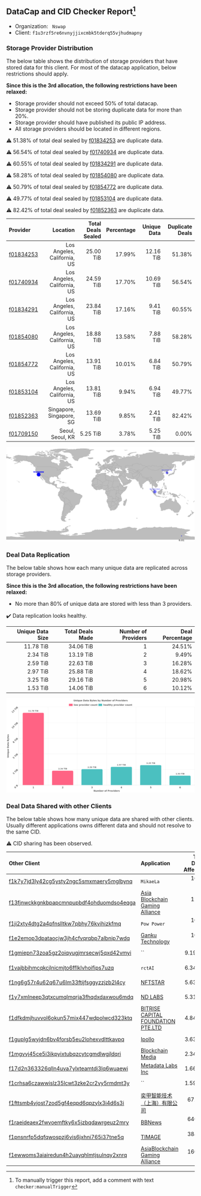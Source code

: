 ## DataCap and CID Checker Report[^1]
 - Organization: ` Nswap`
 - Client: `f1u3rzf5re6nvnyjjixcmbk5tderq55vjhudmapny`
### Storage Provider Distribution
The below table shows the distribution of storage providers that have stored data for this client.
For most of the datacap application, below restrictions should apply.

**Since this is the 3rd allocation, the following restrictions have been relaxed:**
 - Storage provider should not exceed 50% of total datacap.
 - Storage provider should not be storing duplicate data for more than 20%.
 - Storage provider should have published its public IP address.
 - All storage providers should be located in different regions.

⚠️ 51.38% of total deal sealed by [f01834253](https://filfox.info/en/address/f01834253) are duplicate data.

⚠️ 56.54% of total deal sealed by [f01740934](https://filfox.info/en/address/f01740934) are duplicate data.

⚠️ 60.55% of total deal sealed by [f01834291](https://filfox.info/en/address/f01834291) are duplicate data.

⚠️ 58.28% of total deal sealed by [f01854080](https://filfox.info/en/address/f01854080) are duplicate data.

⚠️ 50.79% of total deal sealed by [f01854772](https://filfox.info/en/address/f01854772) are duplicate data.

⚠️ 49.77% of total deal sealed by [f01853104](https://filfox.info/en/address/f01853104) are duplicate data.

⚠️ 82.42% of total deal sealed by [f01852363](https://filfox.info/en/address/f01852363) are duplicate data.

| Provider                                              |                    Location | Total Deals Sealed | Percentage | Unique Data | Duplicate Deals |
| :---------------------------------------------------- | --------------------------: | -----------------: | ---------: | ----------: | --------------: |
| [f01834253](https://filfox.info/en/address/f01834253) | Los Angeles, California, US |          25.00 TiB |     17.99% |   12.16 TiB |          51.38% |
| [f01740934](https://filfox.info/en/address/f01740934) | Los Angeles, California, US |          24.59 TiB |     17.70% |   10.69 TiB |          56.54% |
| [f01834291](https://filfox.info/en/address/f01834291) | Los Angeles, California, US |          23.84 TiB |     17.16% |    9.41 TiB |          60.55% |
| [f01854080](https://filfox.info/en/address/f01854080) | Los Angeles, California, US |          18.88 TiB |     13.58% |    7.88 TiB |          58.28% |
| [f01854772](https://filfox.info/en/address/f01854772) | Los Angeles, California, US |          13.91 TiB |     10.01% |    6.84 TiB |          50.79% |
| [f01853104](https://filfox.info/en/address/f01853104) | Los Angeles, California, US |          13.81 TiB |      9.94% |    6.94 TiB |          49.77% |
| [f01852363](https://filfox.info/en/address/f01852363) |    Singapore, Singapore, SG |          13.69 TiB |      9.85% |    2.41 TiB |          82.42% |
| [f01709150](https://filfox.info/en/address/f01709150) |            Seoul, Seoul, KR |           5.25 TiB |      3.78% |    5.25 TiB |           0.00% |

![Provider Distribution](https://raw.githubusercontent.com/data-preservation-programs/filplus-checker-assets/main/filecoin-project/filecoin-plus-large-datasets/issues/882/1671055517768.png)
### Deal Data Replication
The below table shows how each many unique data are replicated across storage providers.

**Since this is the 3rd allocation, the following restrictions have been relaxed:**
- No more than 80% of unique data are stored with less than 3 providers.

✔️ Data replication looks healthy.

| Unique Data Size | Total Deals Made | Number of Providers | Deal Percentage |
| ---------------: | ---------------: | ------------------: | --------------: |
|        11.78 TiB |        34.06 TiB |                   1 |          24.51% |
|         2.34 TiB |        13.19 TiB |                   2 |           9.49% |
|         2.59 TiB |        22.63 TiB |                   3 |          16.28% |
|         2.97 TiB |        25.88 TiB |                   4 |          18.62% |
|         3.25 TiB |        29.16 TiB |                   5 |          20.98% |
|         1.53 TiB |        14.06 TiB |                   6 |          10.12% |

![Replication Distribution](https://raw.githubusercontent.com/data-preservation-programs/filplus-checker-assets/main/filecoin-project/filecoin-plus-large-datasets/issues/882/1671055518641.png)
### Deal Data Shared with other Clients
The below table shows how many unique data are shared with other clients.
Usually different applications owns different data and should not resolve to the same CID.

⚠️ CID sharing has been observed.

| Other Client                                                                                                          | Application                                                                                                        | Total Deals Affected | Unique CIDs |        Verifier |
| :-------------------------------------------------------------------------------------------------------------------- | :----------------------------------------------------------------------------------------------------------------- | -------------------: | ----------: | --------------: |
| [f1k7y7jd3ly42cg5ysty2ngc5smxmaery5mglbynq](https://filfox.info/en/address/f1k7y7jd3ly42cg5ysty2ngc5smxmaery5mglbynq) | `MikaeLa `                                                                                                         |            16.22 TiB |         253 | LDN v3 multisig |
| [f13fjnwckkgnkbpapcmnpupbdf4ohduomdso4eqga](https://filfox.info/en/address/f13fjnwckkgnkbpapcmnpupbdf4ohduomdso4eqga) | [Asia Blockchain Gaming Alliance](https://github.com/filecoin-project/filecoin-plus-large-datasets/issues/872)     |            12.06 TiB |          97 | LDN v3 multisig |
| [f1ji2xty4dtg2a4pfnslltkw7pbhy76kvihizkfmq](https://filfox.info/en/address/f1ji2xty4dtg2a4pfnslltkw7pbhy76kvihizkfmq) | `Pow Power`                                                                                                        |            10.88 TiB |          62 | LDN v3 multisig |
| [f1e2emop3dpataocjw3jh4cfvqrqbp7albnip7wdq](https://filfox.info/en/address/f1e2emop3dpataocjw3jh4cfvqrqbp7albnip7wdq) | [Ganku Technology](https://github.com/filecoin-project/filecoin-plus-large-datasets/issues/219)                    |            10.75 TiB |          79 | LDN v3 multisig |
| [f1gmiepn73zoa5gz2oiqyugjmrsecwj5qxd42vmyi](https://filfox.info/en/address/f1gmiepn73zoa5gz2oiqyugjmrsecwj5qxd42vmyi) | ``                                                                                                                 |             9.19 TiB |          33 | LDN v3 multisig |
| [f1vajbbihmcqkcjlnicmjto6fflklvhoifips7uzq](https://filfox.info/en/address/f1vajbbihmcqkcjlnicmjto6fflklvhoifips7uzq) | `rctAI`                                                                                                            |             6.34 TiB |          61 | LDN v3 multisig |
| [f1ng6g57r4u62q67u6lm33ftijfsggyzzjzb2l4cy](https://filfox.info/en/address/f1ng6g57r4u62q67u6lm33ftijfsggyzzjzb2l4cy) | [NFTSTAR](https://github.com/filecoin-project/filecoin-plus-large-datasets/issues/960)                             |             5.63 TiB |          35 | LDN v3 multisig |
| [f1y7xmlneep3qtxcumqlmqrja3fhqdxdaxwou6mdq](https://filfox.info/en/address/f1y7xmlneep3qtxcumqlmqrja3fhqdxdaxwou6mdq) | [ND LABS](https://github.com/filecoin-project/filecoin-plus-large-datasets/issues/109)                             |             5.31 TiB |          33 |       LDN # 109 |
| [f1dfkdmjhuvvol6okun57mix447wdpolwcd323ktq](https://filfox.info/en/address/f1dfkdmjhuvvol6okun57mix447wdpolwcd323ktq) | [BITRISE CAPITAL FOUNDATION PTE\.LTD](https://github.com/filecoin-project/filecoin-plus-large-datasets/issues/139) |             4.84 TiB |          36 |       LDN # 139 |
| [f1guplg5wyjdn6bv4forsb5eu2lohexvdlttkavpq](https://filfox.info/en/address/f1guplg5wyjdn6bv4forsb5eu2lohexvdlttkavpq) | [Ipollo](https://github.com/filecoin-project/filecoin-plus-large-datasets/issues/168)                              |             3.63 TiB |          30 |       LDN # 168 |
| [f1mgvvj45ce5i3ikpyixtubqzcytcgmdlwgjldqri](https://filfox.info/en/address/f1mgvvj45ce5i3ikpyixtubqzcytcgmdlwgjldqri) | [Blockchain Media](https://github.com/filecoin-project/filecoin-plus-large-datasets/issues/1048)                   |             2.34 TiB |          13 | LDN v3 multisig |
| [f17d2n363326qlln4uva7ylxteamtdj3lq6wuaewi](https://filfox.info/en/address/f17d2n363326qlln4uva7ylxteamtdj3lq6wuaewi) | [Metadata Labs Inc](https://github.com/filecoin-project/filecoin-plus-large-datasets/issues/200)                   |             1.66 TiB |          17 |       LDN # 200 |
| [f1crhsa6czawwislz35lcwt3zke2cr2vy5rmdmt3y](https://filfox.info/en/address/f1crhsa6czawwislz35lcwt3zke2cr2vy5rmdmt3y) | ``                                                                                                                 |             1.59 TiB |          23 |    Dr. Ann Shin |
| [f1fttsmb4vjost7zod5gf4eqpd6qpzylx3i4d6s3i](https://filfox.info/en/address/f1fttsmb4vjost7zod5gf4eqpd6qpzylx3i4d6s3i) | [奕甲智能技术（上海）有限公司](https://github.com/filecoin-project/filecoin-plus-client-onboarding/issues/1961)                  |           672.00 GiB |          21 |          Neo Ge |
| [f1raeideaex2fwvoemftky6x5jzbqdawrgeuz2mry](https://filfox.info/en/address/f1raeideaex2fwvoemftky6x5jzbqdawrgeuz2mry) | [BBNews](https://github.com/filecoin-project/filecoin-plus-large-datasets/issues/218)                              |           640.00 GiB |           3 |       LDN # 218 |
| [f1pnsnrfp5dqfqwospzj6vis6jxhni765i37tne5q](https://filfox.info/en/address/f1pnsnrfp5dqfqwospzj6vis6jxhni765i37tne5q) | [TIMAGE](https://github.com/filecoin-project/filecoin-plus-large-datasets/issues/302)                              |           384.00 GiB |           4 | LDN v3 multisig |
| [f1ewwoms3aiairedun4h2uayqhlmtjsulnqy2xnrq](https://filfox.info/en/address/f1ewwoms3aiairedun4h2uayqhlmtjsulnqy2xnrq) | [AsiaBlockchain Gaming Alliance](https://github.com/filecoin-project/filecoin-plus-large-datasets/issues/179)      |           160.00 GiB |           1 |       LDN # 179 |

[^1]: To manually trigger this report, add a comment with text `checker:manualTrigger`
